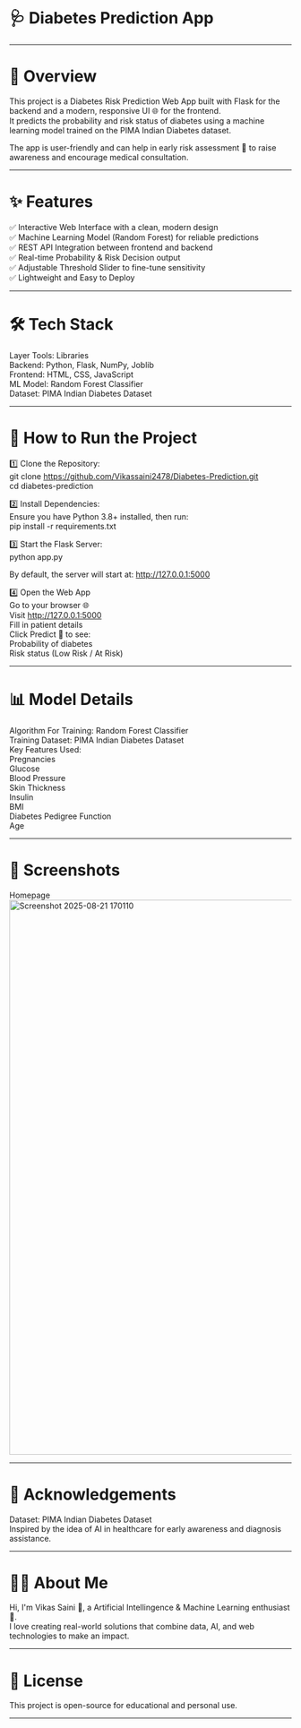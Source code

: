 # 🩺 Diabetes Prediction App

<hr>

# 📌 Overview

This project is a Diabetes Risk Prediction Web App built with Flask for the backend and a modern, responsive UI 🌐 for the frontend.<br>
It predicts the probability and risk status of diabetes using a machine learning model trained on the PIMA Indian Diabetes dataset.

The app is user-friendly and can help in early risk assessment 🧠 to raise awareness and encourage medical consultation.<hr>

# ✨ Features

✅ Interactive Web Interface with a clean, modern design<br>
✅ Machine Learning Model (Random Forest) for reliable predictions<br>
✅ REST API Integration between frontend and backend<br>
✅ Real-time Probability & Risk Decision output<br>
✅ Adjustable Threshold Slider to fine-tune sensitivity<br>
✅ Lightweight and Easy to Deploy<br><hr>

# 🛠 Tech Stack

Layer	Tools: Libraries<br>
Backend:	Python, Flask, NumPy, Joblib<br>
Frontend:	HTML, CSS, JavaScript<br>
ML Model:	Random Forest Classifier<br>
Dataset:	PIMA Indian Diabetes Dataset<br><hr>

# 🚀 How to Run the Project

1️⃣ Clone the Repository:<br>
git clone https://github.com/Vikassaini2478/Diabetes-Prediction.git<br>
cd diabetes-prediction<br>

2️⃣ Install Dependencies:<br>
Ensure you have Python 3.8+ installed, then run:<br>
pip install -r requirements.txt<br>

3️⃣ Start the Flask Server:<br>
python app.py

By default, the server will start at:
http://127.0.0.1:5000

4️⃣ Open the Web App<br>
Go to your browser 🌐<br>
Visit http://127.0.0.1:5000<br>
Fill in patient details<br>
Click Predict 🔮 to see:<br>
Probability of diabetes<br>
Risk status (Low Risk / At Risk)<hr>

# 📊 Model Details

Algorithm For Training: Random Forest Classifier<br>
Training Dataset: PIMA Indian Diabetes Dataset<br>
Key Features Used:<br>
Pregnancies<br>
Glucose<br>
Blood Pressure<br>
Skin Thickness<br>
Insulin<br>
BMI<br>
Diabetes Pedigree Function<br>
Age<hr>
# 📸 Screenshots<br>
Homepage<br>
<img width="1910" height="991" alt="Screenshot 2025-08-21 170110" src="https://github.com/user-attachments/assets/ce8d0b44-24d5-4a36-9639-1464eb860db9" /><hr>

# 🙌 Acknowledgements

Dataset: PIMA Indian Diabetes Dataset<br>
Inspired by the idea of AI in healthcare for early awareness and diagnosis assistance.<hr>

# 👨‍💻 About Me

Hi, I'm Vikas Saini 🚀, a Artificial Intellingence & Machine Learning enthusiast 🤖.<br>
I love creating real-world solutions that combine data, AI, and web technologies to make an impact.<hr>


# 📜 License

This project is open-source for educational and personal use.<hr>
